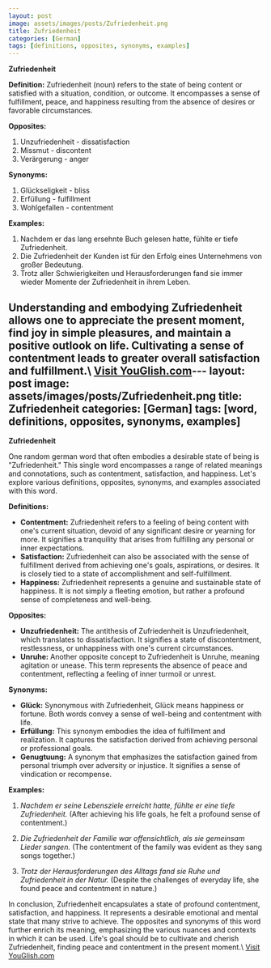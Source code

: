```yaml
---
layout: post
image: assets/images/posts/Zufriedenheit.png
title: Zufriedenheit
categories: [German]
tags: [definitions, opposites, synonyms, examples]
---
```


**Zufriedenheit**

**Definition:**
Zufriedenheit (noun) refers to the state of being content or satisfied with a situation, condition, or outcome. It encompasses a sense of fulfillment, peace, and happiness resulting from the absence of desires or favorable circumstances.

**Opposites:**
1. Unzufriedenheit - dissatisfaction
2. Missmut - discontent
3. Verärgerung - anger

**Synonyms:**
1. Glückseligkeit - bliss
2. Erfüllung - fulfillment
3. Wohlgefallen - contentment

**Examples:**
1. Nachdem er das lang ersehnte Buch gelesen hatte, fühlte er tiefe Zufriedenheit.
2. Die Zufriedenheit der Kunden ist für den Erfolg eines Unternehmens von großer Bedeutung.
3. Trotz aller Schwierigkeiten und Herausforderungen fand sie immer wieder Momente der Zufriedenheit in ihrem Leben.

Understanding and embodying Zufriedenheit allows one to appreciate the present moment, find joy in simple pleasures, and maintain a positive outlook on life. Cultivating a sense of contentment leads to greater overall satisfaction and fulfillment.\ <a id="yg-widget-0" class="youglish-widget" data-query="Zufriedenheit" data-lang="german" data-components="8412" data-auto-start="0" data-bkg-color="theme_light" data-title="How%20to%20pronounce%20Zufriedenheit%20in%20German"  rel="nofollow" href="https://youglish.com">Visit YouGlish.com</a><script async src="https://youglish.com/public/emb/widget.js" charset="utf-8"></script>---
layout: post
image: assets/images/posts/Zufriedenheit.png
title: Zufriedenheit
categories: [German]
tags: [word, definitions, opposites, synonyms, examples]
---

**Zufriedenheit**

One random german word that often embodies a desirable state of being is "Zufriedenheit." This single word encompasses a range of related meanings and connotations, such as contentment, satisfaction, and happiness. Let's explore various definitions, opposites, synonyms, and examples associated with this word.

**Definitions:**
- **Contentment:** Zufriedenheit refers to a feeling of being content with one's current situation, devoid of any significant desire or yearning for more. It signifies a tranquility that arises from fulfilling any personal or inner expectations.
- **Satisfaction:** Zufriedenheit can also be associated with the sense of fulfillment derived from achieving one's goals, aspirations, or desires. It is closely tied to a state of accomplishment and self-fulfillment.
- **Happiness:** Zufriedenheit represents a genuine and sustainable state of happiness. It is not simply a fleeting emotion, but rather a profound sense of completeness and well-being.

**Opposites:**
- **Unzufriedenheit:** The antithesis of Zufriedenheit is Unzufriedenheit, which translates to dissatisfaction. It signifies a state of discontentment, restlessness, or unhappiness with one's current circumstances.
- **Unruhe:** Another opposite concept to Zufriedenheit is Unruhe, meaning agitation or unease. This term represents the absence of peace and contentment, reflecting a feeling of inner turmoil or unrest.

**Synonyms:**
- **Glück:** Synonymous with Zufriedenheit, Glück means happiness or fortune. Both words convey a sense of well-being and contentment with life.
- **Erfüllung:** This synonym embodies the idea of fulfillment and realization. It captures the satisfaction derived from achieving personal or professional goals.
- **Genugtuung:** A synonym that emphasizes the satisfaction gained from personal triumph over adversity or injustice. It signifies a sense of vindication or recompense.

**Examples:**
1. *Nachdem er seine Lebensziele erreicht hatte, fühlte er eine tiefe Zufriedenheit.*
   (After achieving his life goals, he felt a profound sense of contentment.)
   
2. *Die Zufriedenheit der Familie war offensichtlich, als sie gemeinsam Lieder sangen.*
   (The contentment of the family was evident as they sang songs together.)
   
3. *Trotz der Herausforderungen des Alltags fand sie Ruhe und Zufriedenheit in der Natur.*
   (Despite the challenges of everyday life, she found peace and contentment in nature.)

In conclusion, Zufriedenheit encapsulates a state of profound contentment, satisfaction, and happiness. It represents a desirable emotional and mental state that many strive to achieve. The opposites and synonyms of this word further enrich its meaning, emphasizing the various nuances and contexts in which it can be used. Life's goal should be to cultivate and cherish Zufriedenheit, finding peace and contentment in the present moment.\ <a id="yg-widget-0" class="youglish-widget" data-query="Zufriedenheit" data-lang="german" data-components="8412" data-auto-start="0" data-bkg-color="theme_light" data-title="How%20to%20pronounce%20Zufriedenheit%20in%20German"  rel="nofollow" href="https://youglish.com">Visit YouGlish.com</a><script async src="https://youglish.com/public/emb/widget.js" charset="utf-8"></script>
